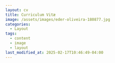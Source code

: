```yaml
---
layout: cv
title: Curriculum Vitæ
image: /assets/images/eder-oliveira-180877.jpg
categories:
  - Layout
tags:
  - content
  - image
  - layout
last_modified_at: 2025-02-17T10:46:49-04:00
---
```

